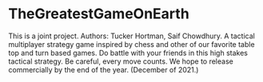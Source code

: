 # TheGreatestGameOnEarth
This is a joint project. Authors: Tucker Hortman, Saif Chowdhury. A tactical multiplayer strategy game inspired by chess and other of our favorite table top and turn based games. Do battle with your friends in this high stakes tactical strategy. Be careful, every move counts. 
We hope to release commercially by the end of the year. (December of 2021.)

